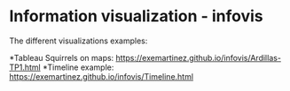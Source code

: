 # Information visualization - infovis

The different visualizations examples: 

*Tableau Squirrels on maps: https://exemartinez.github.io/infovis/Ardillas-TP1.html
*Timeline example: https://exemartinez.github.io/infovis/Timeline.html 
